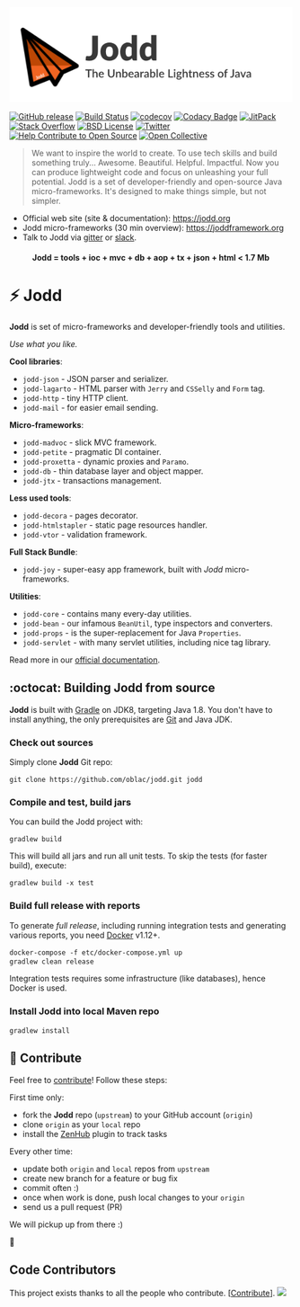![](jodd-github-logo.png)
<br>

[![GitHub release](https://img.shields.io/github/release/oblac/jodd.svg)](https://jodd.org)
[![Build Status](https://img.shields.io/travis/oblac/jodd.svg)](https://travis-ci.org/oblac/jodd)
[![codecov](https://codecov.io/gh/oblac/jodd/branch/master/graph/badge.svg)](https://codecov.io/gh/oblac/jodd)
[![Codacy Badge](https://api.codacy.com/project/badge/Grade/0ce3a0ae3667441fbbd261f6c9e043b0)](https://www.codacy.com/app/igo_rs/jodd)
[![JitPack](https://jitpack.io/v/oblac/jodd.svg)](https://jitpack.io/#oblac/jodd)
[![Stack Overflow](https://img.shields.io/badge/stack%20overflow-jodd-4183C4.svg)](https://stackoverflow.com/questions/tagged/jodd)
[![BSD License](https://img.shields.io/badge/license-BSD--2--Clause-blue.svg)](https://jodd.org/license.html)
[![Twitter](https://img.shields.io/twitter/url/https/github.com/oblac/jodd.svg?style=social)](https://twitter.com/intent/tweet?text=Hey,@joddorg%20is%20cool!&url=%5Bobject%20Object%5D)
[![Help Contribute to Open Source](https://www.codetriage.com/oblac/jodd/badges/users.svg)](https://www.codetriage.com/oblac/jodd)
[![Open Collective](https://opencollective.com/jodd/all/badge.svg?label=financial+contributors)](https://opencollective.com/jodd) 


> We want to inspire the world to create. To use tech skills and build something truly... Awesome. Beautiful. Helpful. Impactful. Now you can produce lightweight code and focus on unleashing your full potential. Jodd is a set of developer-friendly and open-source Java micro-frameworks. It's designed to make things simple, but not simpler.

+ Official web site (site & documentation): https://jodd.org
+ Jodd micro-frameworks (30 min overview): https://joddframework.org
+ Talk to Jodd via [gitter](https://gitter.im/oblac/jodd) or [slack](https://jodd.slack.com).

<h4 align="center">Jodd = tools + ioc + mvc + db + aop + tx + json + html < 1.7 Mb</h4>

# :zap: Jodd

**Jodd** is set of micro-frameworks and developer-friendly tools and utilities.

_Use what you like._

**Cool libraries**:

+ `jodd-json` - JSON parser and serializer.
+ `jodd-lagarto` - HTML parser with `Jerry` and `CSSelly` and `Form` tag.
+ `jodd-http` - tiny HTTP client.
+ `jodd-mail` - for easier email sending.

**Micro-frameworks**:

+ `jodd-madvoc` - slick MVC framework.
+ `jodd-petite` - pragmatic DI container.
+ `jodd-proxetta` - dynamic proxies and `Paramo`.
+ `jodd-db` - thin database layer and object mapper.
+ `jodd-jtx` - transactions management.

**Less used tools**:

+ `jodd-decora` - pages decorator.
+ `jodd-htmlstapler` - static page resources handler.
+ `jodd-vtor` - validation framework.

**Full Stack Bundle**:

+ `jodd-joy` - super-easy app framework, built with *Jodd* micro-frameworks.

**Utilities**:

+ `jodd-core` - contains many every-day utilities.
+ `jodd-bean` - our infamous `BeanUtil`, type inspectors and converters.
+ `jodd-props` - is the super-replacement for Java `Properties`.
+ `jodd-servlet` - with many servlet utilities, including nice tag library.

Read more in our [official documentation](http://jodd.org/doc).

## :octocat: Building Jodd from source

**Jodd** is built with [Gradle](http://gradle.org/) on JDK8,
targeting Java 1.8. You don't have to install anything,
the only prerequisites are [Git](http://help.github.com/set-up-git-redirect)
and Java JDK.

### Check out sources

Simply clone **Jodd** Git repo:

    git clone https://github.com/oblac/jodd.git jodd

### Compile and test, build jars

You can build the Jodd project with:

    gradlew build

This will build all jars and run all unit tests.
To skip the tests (for faster build), execute:

    gradlew build -x test

### Build full release with reports

To generate _full release_, including running integration tests and generating various reports,
you need [Docker](https://www.docker.com/) v1.12+.

	docker-compose -f etc/docker-compose.yml up
    gradlew clean release

Integration tests requires some infrastructure (like databases), hence Docker is
used.

### Install Jodd into local Maven repo

    gradlew install

## :gift_heart: Contribute

Feel free to [contribute](CONTRIBUTING.md)! Follow these steps:

First time only:

+ fork the **Jodd** repo (`upstream`) to your GitHub account (`origin`)
+ clone `origin` as your `local` repo
+ install the [ZenHub](https://www.zenhub.com) plugin to track tasks

Every other time:

+ update both `origin` and `local` repos from `upstream`
+ create new branch for a feature or bug fix
+ commit often :)
+ once when work is done, push local changes to your `origin`
+ send us a pull request (PR)

We will pickup up from there :)

:rocket:

## Code Contributors

This project exists thanks to all the people who contribute. [[Contribute](CONTRIBUTING.md)].
<a href="https://github.com/oblac/jodd/graphs/contributors"><img src="https://opencollective.com/jodd/contributors.svg?width=890&button=false" /></a>
